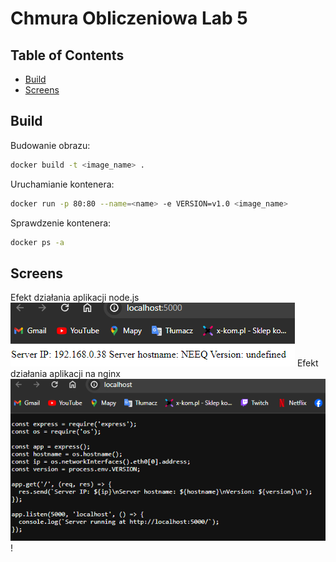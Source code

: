 # Chmura Obliczeniowa Lab 5



## Table of Contents
- [Build](#build)
- [Screens](#screens)


## Build

Budowanie obrazu:

```bash
docker build -t <image_name> .  
```

Uruchamianie kontenera:
```bash
docker run -p 80:80 --name=<name> -e VERSION=v1.0 <image_name>
```

Sprawdzenie kontenera:
```bash
docker ps -a  
```


## Screens
Efekt działania aplikacji node.js
![Działająca aplikacja node](img%2Fpage_node.png)
Efekt działania aplikacji na nginx
![Zrzut ekranowy strony uruchomionej na nginx](img%2Fpage.png)!
